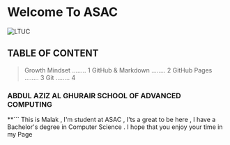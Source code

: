 # Welcome To ASAC
![LTUC](https://img.alwakeelnews.com/Content/Upload/small/8202013104316907594295.jpg)

## TABLE OF CONTENT 
> Growth Mindset              ........ 1
> GitHub & Markdown           ........ 2
> GitHub Pages                ........ 3
> Git                         ........ 4


### ABDUL AZIZ AL GHURAIR SCHOOL OF ADVANCED COMPUTING

**```
This is Malak , I'm student at ASAC , I'ts a great to be here , I have a Bachelor's degree in Computer Science .
I hope that you enjoy your time in my Page 
```**


